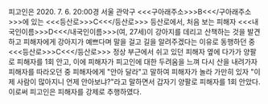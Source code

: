 피고인은 2020. 7. 6. 20:00경 서울 관악구 <<<구아래주소>>>B<<</구아래주소>>>에 있는 <<<등산로>>>C<<</등산로>>> 등산로에서, 처음 보는 피해자 <<<내국인이름>>>D<<</내국인이름>>>(여, 27세)이 강아지를 데리고 산책하는 것을 발견하고 피해자에게 강아지가 예쁘다며 말을 걸고 길을 알려주겠다는 이유로 동행하던 중 <<<등산로>>>C<<</등산로>>> 정상 부근에서 쉬고 있던 피해자 옆에 다가가 양팔로 피해자를 1회 안고, 이에 피해자가 피고인에 대한 두려움을 느껴 다시 산을 내려가자 피해자를 따라오던 중 피해자에게 "안아 달라"고 말하여 피해자가 놀라 가만히 있자 "이제 사람이 많아지니 언제 안아보냐?"라고 말하면서 갑자기 양팔로 피해자를 1회 안았다.
이로써 피고인은 피해자를 강제로 추행하였다.
